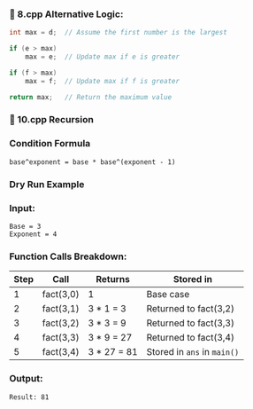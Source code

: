 


### **🔹 8.cpp Alternative Logic:**
```cpp
int max = d;  // Assume the first number is the largest

if (e > max)
    max = e;  // Update max if e is greater

if (f > max)
    max = f;  // Update max if f is greater

return max;   // Return the maximum value
```
### 🔹 10.cpp Recursion 

### Condition Formula
```
base^exponent = base * base^(exponent - 1)
```

### Dry Run Example

### **Input:**
```
Base = 3
Exponent = 4
```

### **Function Calls Breakdown:**

| Step | Call      | Returns      | Stored in                   |
| ---- | --------- | ------------ | --------------------------- |
| 1    | fact(3,0) | 1            | Base case                   |
| 2    | fact(3,1) | 3 \* 1 = 3   | Returned to fact(3,2)       |
| 3    | fact(3,2) | 3 \* 3 = 9   | Returned to fact(3,3)       |
| 4    | fact(3,3) | 3 \* 9 = 27  | Returned to fact(3,4)       |
| 5    | fact(3,4) | 3 \* 27 = 81 | Stored in `ans` in `main()` |

### **Output:**
```
Result: 81
```





